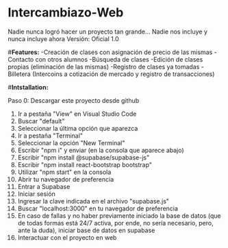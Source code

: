 # Intercambiazo-Web
Nadie nunca logró hacer un proyecto tan grande... Nadie nos incluye y nunca incluye ahora
Versión: Oficial 1.0

#**Features:**
-Creación de clases con asignación de precio de las mismas
-Contacto con otros alumnos
-Búsqueda de clases
-Edición de clases propias (eliminación de las mismas)
-Registro de clases ya tomadas
-Billetera (Intercoins a cotización de mercado y registro de transacciones)

#**Intstallation:**

Paso 0: Descargar este proyecto desde github
1. Ir a pestaña "View" en Visual Studio Code
2. Buscar "default"
3. Seleccionar la última opción que aparezca
4. Ir a pestaña "Terminal"
5. Seleccionar la opción "New Terminal"
6. Escribir "npm i" y enviar (en la consola que aparece abajo)
7. Escribir "npm install @supabase/supabase-js"
8. Escribir "npm install react-bootstrap bootstrap"
9. Utilizar "npm start" en la consola
10. Abrir tu navegador de preferencia
11. Entrar a Supabase
12. Iniciar sesión
13. Ingresar la clave indicada en el archivo "supabase.js"
15. Buscar "localhost:3000" en tu navegador de preferencia
16. En caso de fallas y no haber previamente iniciado la base de datos (que de todas formas está 24/7 activa, por ende, no sería necesario, pero, ante la duda), iniciar base de datos en supabase
17. Interactuar con el proyecto en web
